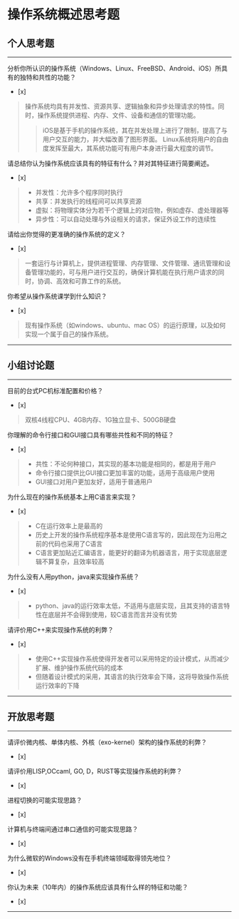 # 操作系统概述思考题

## 个人思考题

---

分析你所认识的操作系统（Windows、Linux、FreeBSD、Android、iOS）所具有的独特和共性的功能？
- [x]  

>  操作系统均具有并发性、资源共享、逻辑抽象和异步处理请求的特性。同时，操作系统提供进程、内存、文件、设备和通信的管理功能。
> > iOS是基于手机的操作系统，其在并发处理上进行了限制，提高了与用户交互的能力，并大幅改善了图形界面。
> > Linux系统将用户的自由度发挥至最大，其系统功能可有用户本身进行最大程度的调节。

请总结你认为操作系统应该具有的特征有什么？并对其特征进行简要阐述。
- [x]  

> - 并发性：允许多个程序同时执行
> - 共享：并发执行的线程间可以共享资源
> - 虚拟：将物理实体分为若干个逻辑上的对应物，例如虚存、虚处理器等
> - 异步性：可以自动处理与外设相关的请求，保证外设工作的连续性

请给出你觉得的更准确的操作系统的定义？
- [x]  

>   一套运行与计算机上，提供进程管理、内存管理、文件管理、通讯管理和设备管理功能的，可与用户进行交互的，确保计算机能在执行用户请求的同时，协调、高效和可靠工作的系统。

你希望从操作系统课学到什么知识？
- [x]  

>   现有操作系统（如windows、ubuntu、mac OS）的运行原理，以及如何实现一个属于自己的操作系统。

---

## 小组讨论题

---

目前的台式PC机标准配置和价格？
- [x]  

> 双核4线程CPU、4GB内存、1G独立显卡、500GB硬盘

你理解的命令行接口和GUI接口具有哪些共性和不同的特征？
- [x]  

> - 共性：不论何种接口，其实现的基本功能是相同的，都是用于用户
> - 命令行接口提供比GUI接口更加丰富的功能，适用于高级用户使用
> - GUI接口对用户更加友好，适用于普通用户

为什么现在的操作系统基本上用C语言来实现？
- [x]  

> - C在运行效率上是最高的
> - 历史上开发的操作系统程序基本是使用C语言写的，因此现在为沿用之前的代码也采用了C语言
> - C语言更加贴近汇编语言，能更好的翻译为机器语言，用于实现底层逻辑不算复杂，且效率较高

为什么没有人用python，java来实现操作系统？
- [x]  

> - python、java的运行效率太低，不适用与底层实现，且其支持的语言特性在底层并不会得到使用，较C语言而言并没有优势

请评价用C++来实现操作系统的利弊？
- [x]  

> - 使用C++实现操作系统使得开发者可以采用特定的设计模式，从而减少扩展、维护操作系统代码的成本
> - 但随着设计模式的采用，其语言的执行效率会下降，这将导致操作系统运行效率的下降

---

## 开放思考题

---

请评价微内核、单体内核、外核（exo-kernel）架构的操作系统的利弊？
- [x]  

>  

请评价用LISP,OCcaml, GO, D，RUST等实现操作系统的利弊？
- [x]  

>  

进程切换的可能实现思路？
- [x]  

>  

计算机与终端间通过串口通信的可能实现思路？
- [x]  

>  

为什么微软的Windows没有在手机终端领域取得领先地位？
- [x]  

>  

你认为未来（10年内）的操作系统应该具有什么样的特征和功能？
- [x]  

>  

---
